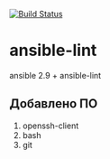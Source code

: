 [![Build Status](https://travis-ci.com/iudanet/ansible-lint.svg?branch=master)](https://travis-ci.com/iudanet/ansible-lint)
# ansible-lint
ansible 2.9 + ansible-lint

## Добавлено ПО

1. openssh-client
2. bash
3. git
